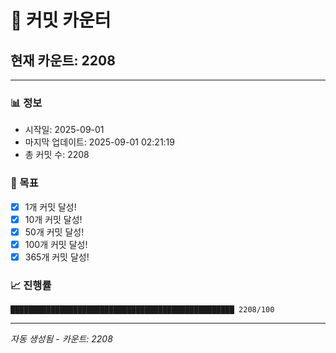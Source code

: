 # 🔢 커밋 카운터

## 현재 카운트: 2208

---

### 📊 정보
- 시작일: 2025-09-01
- 마지막 업데이트: 2025-09-01 02:21:19
- 총 커밋 수: 2208

### 🎯 목표
- [x] 1개 커밋 달성!
- [x] 10개 커밋 달성!
- [x] 50개 커밋 달성!
- [x] 100개 커밋 달성!
- [x] 365개 커밋 달성!

### 📈 진행률
```
██████████████████████████████████████████████████ 2208/100
```

---
*자동 생성됨 - 카운트: 2208*

